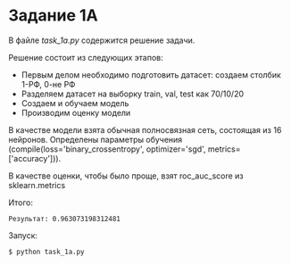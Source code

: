 # Задание 1А

В файле _task_1a.py_ содержится решение задачи.

Решение состоит из следующих этапов:
- Первым делом необходимо подготовить датасет: создаем столбик 1-РФ, 0-не РФ
- Разделяем датасет на выборку train, val, test как 70/10/20
- Создаем и обучаем модель
- Производим оценку модели

В качестве модели взята обычная полносвязная сеть, состоящая из 16 нейронов.
Определены параметры обучения (compile(loss='binary_crossentropy', optimizer='sgd', metrics=['accuracy'])).

В качестве оценки, чтобы было проще, взят roc_auc_score из sklearn.metrics

Итого:
    
    Результат: 0.963073198312481

Запуск:

    $ python task_1a.py


